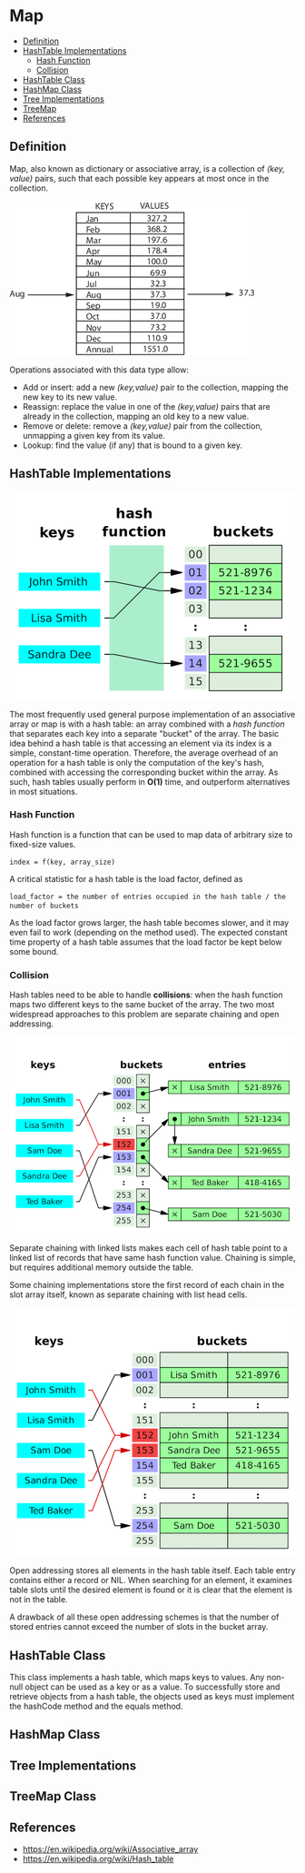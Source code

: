 # Map

<!-- MarkdownTOC -->

- [Definition](#definition)
- [HashTable Implementations](#hashtable-implementations)
  - [Hash Function](#hash-function)
  - [Collision](#collision)
- [HashTable Class](#hashtable-class)
- [HashMap Class](#hashmap-class)
- [Tree Implementations](#tree-implementations)
- [TreeMap](#TreeMap)
- [References](#references)

<!-- /MarkdownTOC -->

## Definition

Map, also known as dictionary or associative array, is a collection of _(key, value)_ pairs, such that each possible key appears at most once in the collection.

![Map](../../../images/map.png)

Operations associated with this data type allow:

- Add or insert: add a new _(key,value)_ pair to the collection, mapping the new key to its new value.
- Reassign: replace the value in one of the _(key,value)_ pairs that are already in the collection, mapping an old key to a new value.
- Remove or delete: remove a _(key,value)_ pair from the collection, unmapping a given key from its value.
- Lookup: find the value (if any) that is bound to a given key.

## HashTable Implementations

![HashTable](../../../images/hash_table.png)

The most frequently used general purpose implementation of an associative array or map is with a hash table: an array combined with a _hash function_ that separates each key into a separate "bucket" of the array. The basic idea behind a hash table is that accessing an element via its index is a simple, constant-time operation. Therefore, the average overhead of an operation for a hash table is only the computation of the key's hash, combined with accessing the corresponding bucket within the array. As such, hash tables usually perform in **O(1)** time, and outperform alternatives in most situations.

### Hash Function

Hash function is a function that can be used to map data of arbitrary size to fixed-size values.

```
index = f(key, array_size)
```

A critical statistic for a hash table is the load factor, defined as

```
load_factor = the number of entries occupied in the hash table / the number of buckets
```

As the load factor grows larger, the hash table becomes slower, and it may even fail to work (depending on the method used). The expected constant time property of a hash table assumes that the load factor be kept below some bound.

### Collision

Hash tables need to be able to handle **collisions**: when the hash function maps two different keys to the same bucket of the array. The two most widespread approaches to this problem are separate chaining and open addressing.

![HashTable Separate Chaining](../../../images/hash_table_separate_chaining.png)

Separate chaining with linked lists makes each cell of hash table point to a linked list of records that have same hash function value. Chaining is simple, but requires additional memory outside the table.

Some chaining implementations store the first record of each chain in the slot array itself, known as separate chaining with list head cells.

![HashTable Open Addressing](../../../images/hash_table_open_addressing.png)

Open addressing stores all elements in the hash table itself. Each table entry contains either a record or NIL. When searching for an element, it examines table slots until the desired element is found or it is clear that the element is not in the table.

A drawback of all these open addressing schemes is that the number of stored entries cannot exceed the number of slots in the bucket array.

## HashTable Class

This class implements a hash table, which maps keys to values. Any non-null object can be used as a key or as a value. To successfully store and retrieve objects from a hash table, the objects used as keys must implement the hashCode method and the equals method.

## HashMap Class

## Tree Implementations

## TreeMap Class

## References

- <https://en.wikipedia.org/wiki/Associative_array>
- <https://en.wikipedia.org/wiki/Hash_table>
